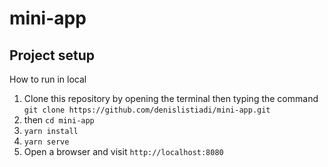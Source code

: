 # mini-app

## Project setup

How to run in local
1. Clone this repository by opening the terminal then typing the command `git clone https://github.com/denislistiadi/mini-app.git`
2. then `cd mini-app`
3. `yarn install`
4. `yarn serve`
5. Open a browser and visit `http://localhost:8080`
